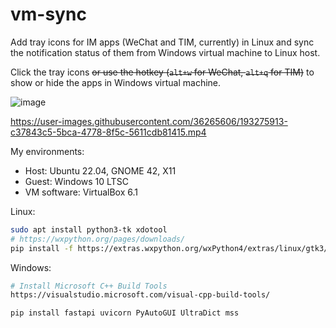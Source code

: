 # vm-sync

Add tray icons for IM apps (WeChat and TIM, currently) in Linux and sync the notification status of them from Windows virtual machine to Linux host.

Click the tray icons <del>or use the hotkey (`alt+w` for WeChat, `alt+q` for TIM)</del> to show or hide the apps in Windows virtual machine.


![image](https://user-images.githubusercontent.com/36265606/193278007-d6a0c542-9ccd-4d4c-8992-e389f8ca9071.png)

https://user-images.githubusercontent.com/36265606/193275913-c37843c5-5bca-4778-8f5c-5611cdb81415.mp4



My environments:
- Host: Ubuntu 22.04, GNOME 42, X11
- Guest: Windows 10 LTSC
- VM software: VirtualBox 6.1


Linux:
```bash
sudo apt install python3-tk xdotool
# https://wxpython.org/pages/downloads/
pip install -f https://extras.wxpython.org/wxPython4/extras/linux/gtk3/ubuntu-22.04 wxPython
```

Windows:

```bash
# Install Microsoft C++ Build Tools
https://visualstudio.microsoft.com/visual-cpp-build-tools/

pip install fastapi uvicorn PyAutoGUI UltraDict mss
```
